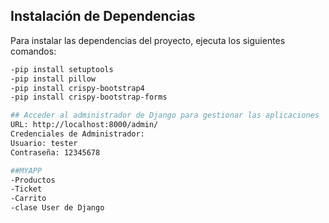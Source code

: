 ## Instalación de Dependencias

Para instalar las dependencias del proyecto, ejecuta los siguientes comandos:

```bash
-pip install setuptools
-pip install pillow
-pip install crispy-bootstrap4
-pip install crispy-bootstrap-forms

## Acceder al administrador de Django para gestionar las aplicaciones
URL: http://localhost:8000/admin/
Credenciales de Administrador:
Usuario: tester
Contraseña: 12345678

##MYAPP
-Productos
-Ticket
-Carrito
-clase User de Django
